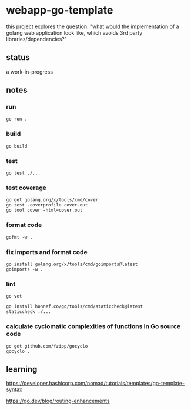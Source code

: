 # webapp-go-template

this project explores the question: "what would the implementation of a golang web application look like, which avoids 3rd party libraries/dependencies?"


## status

a work-in-progress


## notes

### run
```
go run .
```

### build
```
go build
```

### test
```
go test ./...
```

### test coverage
```
go get golang.org/x/tools/cmd/cover
go test -coverprofile cover.out
go tool cover -html=cover.out
```

### format code
```
gofmt -w .
```

### fix imports and format code
```
go install golang.org/x/tools/cmd/goimports@latest
goimports -w .
```

### lint
```
go vet

go install honnef.co/go/tools/cmd/staticcheck@latest
staticcheck ./...
```

### calculate cyclomatic complexities of functions in Go source code
```
go get github.com/fzipp/gocyclo
gocyclo .
```

## learning

https://developer.hashicorp.com/nomad/tutorials/templates/go-template-syntax

https://go.dev/blog/routing-enhancements


